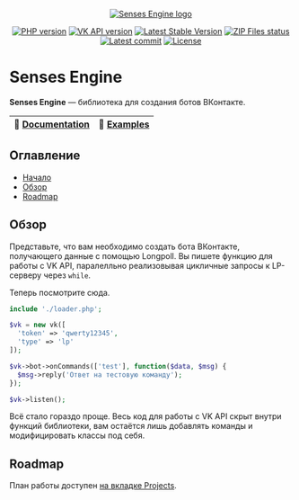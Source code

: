 <p align="center">
	<a href="https://slmatthew.dev/project/senses" target="_blank"><img alt="Senses Engine logo" title="Senses Engine logo" src="https://repository-images.githubusercontent.com/220678708/660ed700-4127-11ea-9937-59c3788d6295"/></a>
</p>

<p align="center">
	<a href="https://php.net" target="_blank"><img src="https://img.shields.io/badge/php-%3E%3D7.0-blue" alt="PHP version" /></a>
	<a href="https://vk.com/dev/versions" target="_blank"><img src="https://img.shields.io/badge/VK%20API-%3E%3D5.103-lightgrey" alt="VK API version" /></a>
	<a href="https://github.com/slmatthew/senses-engine/releases/latest" target="_blank"><img src="https://img.shields.io/github/v/release/slmatthew/senses-engine.svg?color=red" alt="Latest Stable Version" /></a>
	<a href="https://github.com/slmatthew/senses-engine/actions" target="_blank"><img src="https://github.com/slmatthew/senses-engine/workflows/Create%20ZIP%20files/badge.svg" alt="ZIP Files status" /></a>
	<a href="https://github.com/slmatthew/senses-engine/commits/master" target="_blank"><img src="https://img.shields.io/github/last-commit/slmatthew/senses-engine" alt="Latest commit" /></a>
	<a href="https://github.com/slmatthew/senses-engine/blob/master/LICENSE" target="_blank"><img src="https://img.shields.io/github/license/slmatthew/senses-engine" alt="License" /></a>
</p>

# Senses Engine
**Senses Engine** — библиотека для создания ботов ВКонтакте.

| 📖 [Documentation](docs/) | 🤖 [Examples](docs/examples/) |
|---------------------------|--------------------------------|

## Оглавление
* [Начало](#senses-engine)
* [Обзор](#present)
* [Roadmap](#rmap)

<a name="present"></a>
## Обзор
Представьте, что вам необходимо создать бота ВКонтакте, получающего данные с помощью Longpoll. Вы пишете функцию для работы с VK API, паралелльно реализовывая цикличные запросы к LP-серверу через `while`.

Теперь посмотрите сюда.
```php
include './loader.php';

$vk = new vk([
  'token' => 'qwerty12345',
  'type' => 'lp'
]);

$vk->bot->onCommands(['test'], function($data, $msg) {
  $msg->reply('Ответ на тестовую команду');
});

$vk->listen();
```

Всё стало гораздо проще. Весь код для работы с VK API скрыт внутри функций библиотеки, вам остаётся лишь добавлять команды и модифицировать классы под себя.

<a name="rmap"></a>
## Roadmap
План работы доступен [на вкладке Projects](https://github.com/slmatthew/senses-engine/projects/1).